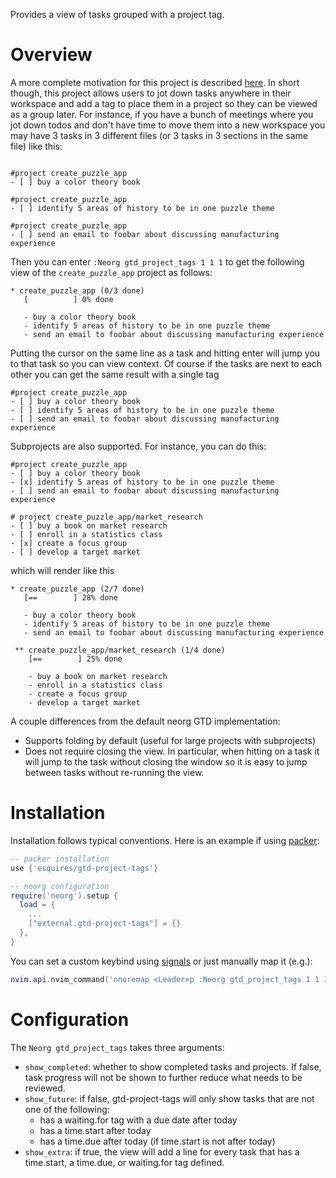 Provides a view of tasks grouped with a project tag.

# Overview

A more complete motivation for this project is described
[here](https://github.com/nvim-neorg/neorg/discussions/217).
In short though, this project allows users to jot down tasks anywhere in their workspace
and add a tag to place them in a project so they can be viewed as a group later.
For instance, if you have a bunch of meetings where you jot down todos
and don't have time to move them into a new workspace you may have 3
tasks in 3 different files (or 3 tasks in 3 sections in the same file) like this:

```

#project create_puzzle_app
- [ ] buy a color theory book

#project create_puzzle_app
- [ ] identify 5 areas of history to be in one puzzle theme

#project create_puzzle_app
- [ ] send an email to foobar about discussing manufacturing experience
```

Then you can enter `:Neorg gtd_project_tags 1 1 1` to get the following view of the `create_puzzle_app`
project as follows:

```
* create_puzzle_app (0/3 done)
   [          ] 0% done

   - buy a color theory book
   - identify 5 areas of history to be in one puzzle theme
   - send an email to foobar about discussing manufacturing experience
```

Putting the cursor on the same line as a task and hitting enter will jump you
to that task so you can view context. Of course if the tasks are next to each
other you can get the same result with a single tag

```
#project create_puzzle_app
- [ ] buy a color theory book
- [ ] identify 5 areas of history to be in one puzzle theme
- [ ] send an email to foobar about discussing manufacturing experience
```

Subprojects are also supported. For instance, you can do this:

```
#project create_puzzle_app
- [ ] buy a color theory book
- [x] identify 5 areas of history to be in one puzzle theme
- [ ] send an email to foobar about discussing manufacturing experience

# project create_puzzle_app/market_research
- [ ] buy a book on market research
- [ ] enroll in a statistics class
- [x] create a focus group
- [ ] develop a target market
```

which will render like this

```
* create_puzzle_app (2/7 done)
   [==        ] 28% done

   - buy a color theory book
   - identify 5 areas of history to be in one puzzle theme
   - send an email to foobar about discussing manufacturing experience

 ** create_puzzle_app/market_research (1/4 done)
    [==        ] 25% done

    - buy a book on market research
    - enroll in a statistics class
    - create a focus group
    - develop a target market
```

A couple differences from the default neorg GTD implementation:
* Supports folding by default (useful for large projects with subprojects)
* Does not require closing the view. In particular, when hitting <cr> on a task
  it will jump to the task without closing the window so it is easy to jump between
  tasks without re-running the view.

# Installation

Installation follows typical conventions. Here is an example if using
[packer](https://github.com/wbthomason/packer.nvim):
```lua
-- packer installation
use {'esquires/gtd-project-tags'}

-- neorg configuration
require('neorg').setup {
  load = {
    ...
    ["external.gtd-project-tags"] = {}
  },
}
```

You can set a custom keybind using [signals](https://github.com/nvim-neorg/neorg/wiki/User-Keybinds)
or just manually map it (e.g.):


```lua
nvim.api.nvim_command('nnoremap <Leader>p :Neorg gtd_project_tags 1 1 1')
```

# Configuration

The `Neorg gtd_project_tags` takes three arguments:

* `show_completed`: whether to show completed tasks and projects. If false, 
    task progress will not be shown to further reduce what needs to be reviewed.
* `show_future`: if false, gtd-project-tags will only show tasks that are not
  one of the following:
  - has a waiting.for tag with a due date after today
  - has a time.start after today
  - has a time.due after today (if time.start is not after today)
* `show_extra`: if true, the view will add a line for every task that has a
  time.start, a time.due, or waiting.for tag defined.
